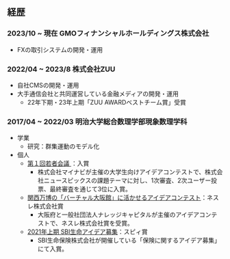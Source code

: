 ## 経歴

### 2023/10 ~ 現在 GMOフィナンシャルホールディングス株式会社

- FXの取引システムの開発・運用

### 2022/04 ~ 2023/8 株式会社ZUU

- 自社CMSの開発・運用
- 大手通信会社と共同運営している金融メディアの開発・運用
    - 22年下期・23年上期「ZUU AWARDベストチーム賞」受賞


### 2017/04 ~ 2022/03 明治大学総合数理学部現象数理学科

- 学業
    - 研究：群集運動のモデル化
- 個人
    - [第１回若者会議 ](https://gakumado.mynavi.jp/contests/wakamonokaigi)：入賞
        - 株式会社マイナビが主催の大学生向けアイデアコンテストで、株式会社ニュースピックスの課題テーマに対し、1次審査、2次ユーザー投票、最終審査を通じて3位に入賞。
    - [関西万博の「バーチャル大阪館」に活かせるアイデアコンテスト](https://kc-i.jp/activity/virtualideas/)：ネスレ株式会社賞
        - 大阪府と一般社団法人ナレッジキャピタルが主催のアイデアコンテストで、ネスレ株式会社賞を受賞。
    - [2021年上期 SBI生命アイデア募集](https://www.sbilife.co.jp/corporate/press/pdf/NR20211102.pdf)：スピィ賞
        - SBI⽣命保険株式会社が開催している「保険に関するアイデア募集」にて入賞。
